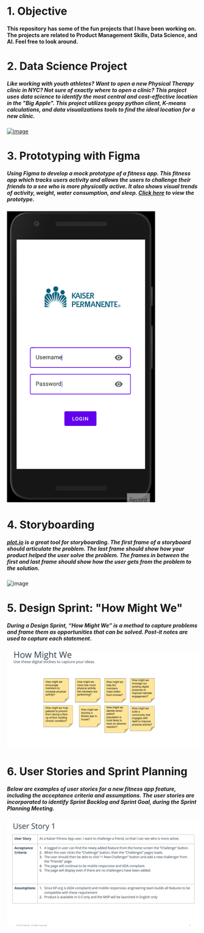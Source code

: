 # 1. Objective

#### This repository has some of the fun projects that I have been working on. The projects are related to Product Management Skills, Data Science, and AI. Feel free to look around.


# 2. Data Science Project
##### Like working with youth athletes? Want to open a new Physical Therapy clinic in NYC? Not sure of exactly where to open a clinic? This project uses data science to identify the most central and cost-effective location in the "Big Apple". This project utilizes geopy python client, K-means calculations, and data visualizations tools to find the ideal location for a new clinic. 
[![image](https://user-images.githubusercontent.com/64765832/125731982-b00c150a-8769-49c3-9b4a-849815554dc3.png)](https://www.linkedin.com/pulse/battle-neighborhoods-neeraj-baheti-pt-dpt-scs-ocs-cscs/)


# 3. Prototyping with Figma
##### Using Figma to develop a mock prototype of a fitness app. This fitness app which tracks users activity and allows the users to challenge their friends to a see who is more physically active. It also shows visual trends of activity, weight, water consumption, and sleep. [Click here](https://www.figma.com/file/adgPzMaM1NjwhqVtFeguuW/Kaiser-Fitness-App?node-id=0%3A1) to view the prototype. 
![gif](FitnessApp.gif)


# 4. Storyboarding
##### [plot.io](https://theplot.io/) is a great tool for storyboarding. The first frame of a storyboard should articulate the problem. The last frame should show how your product helped the user solve the problem. The frames in between the first and last frame should show how the user gets from the problem to the solution. 
![image](https://user-images.githubusercontent.com/64765832/125737792-fb82af12-f6b7-494e-9962-24cb2afb1a01.png)


# 5. Design Sprint: "How Might We"
##### During a Design Sprint, “How Might We” is a method to capture problems and frame them as opportunities that can be solved. Post-it notes are used to capture each statement.
![gif](HowMightWe.gif)


# 6. User Stories and Sprint Planning
##### Below are examples of user stories for a new fitness app feature, including the acceptance criteria and assumptions. The user stories are incorporated to identify Sprint Backlog and Sprint Goal, during the Sprint Planning Meeting. 
![gif](UserStories.gif)
